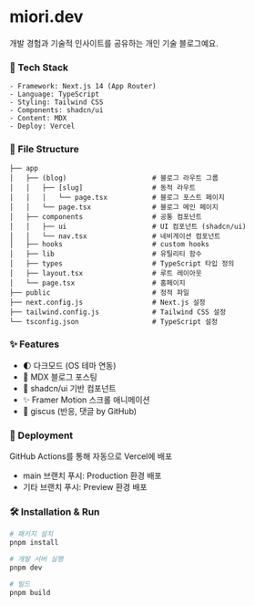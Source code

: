 # miori.dev

개발 경험과 기술적 인사이트를 공유하는 개인 기술 블로그예요.

### 🚀 Tech Stack
```
- Framework: Next.js 14 (App Router)
- Language: TypeScript
- Styling: Tailwind CSS
- Components: shadcn/ui
- Content: MDX
- Deploy: Vercel
```

### 📂 File Structure
```
├── app
│   ├── (blog)                     # 블로그 라우트 그룹
│   │   ├── [slug]                 # 동적 라우트
│   │   │   └── page.tsx           # 블로그 포스트 페이지
│   │   └── page.tsx               # 블로그 메인 페이지
│   ├── components                 # 공통 컴포넌트
│   │   ├── ui                     # UI 컴포넌트 (shadcn/ui)
│   │   └── nav.tsx                # 네비게이션 컴포넌트
│   ├── hooks                      # custom hooks
│   ├── lib                        # 유틸리티 함수
│   ├── types                      # TypeScript 타입 정의
│   ├── layout.tsx                 # 루트 레이아웃
│   └── page.tsx                   # 홈페이지
├── public                         # 정적 파일
├── next.config.js                 # Next.js 설정
├── tailwind.config.js             # Tailwind CSS 설정
└── tsconfig.json                  # TypeScript 설정
```

### ✨ Features
- 🌓 다크모드 (OS 테마 연동)
- 📝 MDX 블로그 포스팅 
- 💅 shadcn/ui 기반 컴포넌트
- ✨ Framer Motion 스크롤 애니메이션
- 💎 giscus (반응, 댓글 by GitHub)


### 🚀 Deployment
GitHub Actions를 통해 자동으로 Vercel에 배포
- main 브랜치 푸시: Production 환경 배포
- 기타 브랜치 푸시: Preview 환경 배포


### 🛠️ Installation & Run
```bash
# 패키지 설치
pnpm install

# 개발 서버 실행
pnpm dev

# 빌드
pnpm build
```
